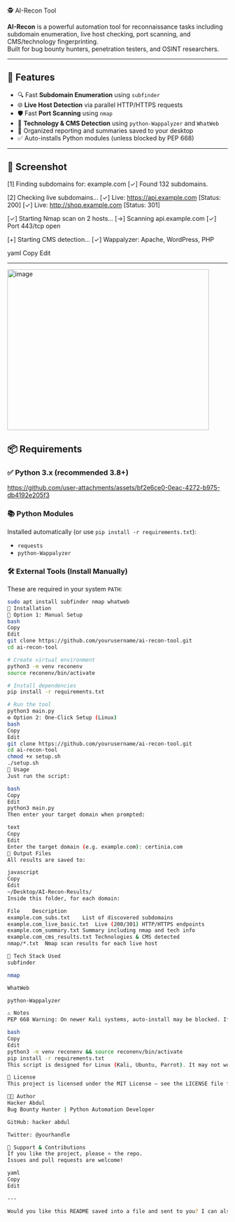 🕵️ AI-Recon Tool

**AI-Recon** is a powerful automation tool for reconnaissance tasks including subdomain enumeration, live host checking, port scanning, and CMS/technology fingerprinting.  
Built for bug bounty hunters, penetration testers, and OSINT researchers.

---

## 🚀 Features

- 🔍 Fast **Subdomain Enumeration** using `subfinder`
- 🌐 **Live Host Detection** via parallel HTTP/HTTPS requests
- 🛡️ Fast **Port Scanning** using `nmap`
- 🧠 **Technology & CMS Detection** using `python-Wappalyzer` and `WhatWeb`
- 📁 Organized reporting and summaries saved to your desktop
- ✅ Auto-installs Python modules (unless blocked by PEP 668)

---

## 📸 Screenshot

[1] Finding subdomains for: example.com
[✓] Found 132 subdomains.

[2] Checking live subdomains...
[✓] Live: https://api.example.com [Status: 200]
[✓] Live: http://shop.example.com [Status: 301]

[✓] Starting Nmap scan on 2 hosts...
[→] Scanning api.example.com
[✓] Port 443/tcp open

[+] Starting CMS detection...
[✓] Wappalyzer: Apache, WordPress, PHP

yaml
Copy
Edit

---
<img width="461" height="368" alt="image" src="https://github.com/user-attachments/assets/9a4fd0e5-fd09-4d94-9faf-9441de3c7549" />


## 📦 Requirements

### ✅ Python 3.x (recommended 3.8+)





https://github.com/user-attachments/assets/bf2e6ce0-0eac-4272-b975-db4192e205f3



### 📚 Python Modules

Installed automatically (or use `pip install -r requirements.txt`):
- `requests`
- `python-Wappalyzer`

### 🛠 External Tools (Install Manually)

These are required in your system `PATH`:

```bash
sudo apt install subfinder nmap whatweb
🔧 Installation
🧰 Option 1: Manual Setup
bash
Copy
Edit
git clone https://github.com/yourusername/ai-recon-tool.git
cd ai-recon-tool

# Create virtual environment
python3 -m venv reconenv
source reconenv/bin/activate

# Install dependencies
pip install -r requirements.txt

# Run the tool
python3 main.py
⚙️ Option 2: One-Click Setup (Linux)
bash
Copy
Edit
git clone https://github.com/yourusername/ai-recon-tool.git
cd ai-recon-tool
chmod +x setup.sh
./setup.sh
🚀 Usage
Just run the script:

bash
Copy
Edit
python3 main.py
Then enter your target domain when prompted:

text
Copy
Edit
Enter the target domain (e.g. example.com): certinia.com
📁 Output Files
All results are saved to:

javascript
Copy
Edit
~/Desktop/AI-Recon-Results/
Inside this folder, for each domain:

File	Description
example.com_subs.txt	List of discovered subdomains
example.com_live_basic.txt	Live (200/301) HTTP/HTTPS endpoints
example.com_summary.txt	Summary including nmap and tech info
example.com_cms_results.txt	Technologies & CMS detected
nmap/*.txt	Nmap scan results for each live host

🧠 Tech Stack Used
subfinder

nmap

WhatWeb

python-Wappalyzer

⚠️ Notes
PEP 668 Warning: On newer Kali systems, auto-install may be blocked. If so, use:

bash
Copy
Edit
python3 -m venv reconenv && source reconenv/bin/activate
pip install -r requirements.txt
This script is designed for Linux (Kali, Ubuntu, Parrot). It may not work on Windows without WSL or Docker.

🧾 License
This project is licensed under the MIT License – see the LICENSE file for details.

👨‍💻 Author
Hacker Abdul
Bug Bounty Hunter | Python Automation Developer

GitHub: hacker abdul

Twitter: @yourhandle

🌟 Support & Contributions
If you like the project, please ⭐ the repo.
Issues and pull requests are welcome!

yaml
Copy
Edit

---

Would you like this README saved into a file and sent to you? I can also generate the a
